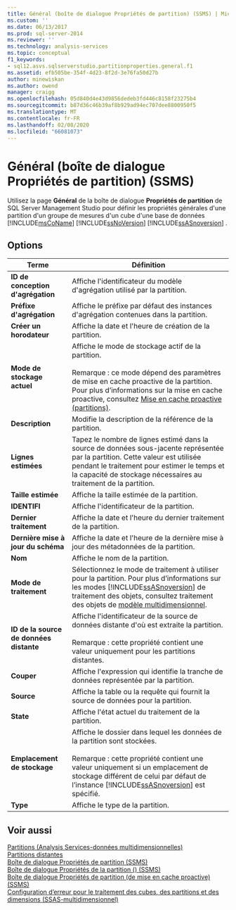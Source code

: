 ```yaml
---
title: Général (boîte de dialogue Propriétés de partition) (SSMS) | Microsoft Docs
ms.custom: ''
ms.date: 06/13/2017
ms.prod: sql-server-2014
ms.reviewer: ''
ms.technology: analysis-services
ms.topic: conceptual
f1_keywords:
- sql12.asvs.sqlserverstudio.partitionproperties.general.f1
ms.assetid: efb505be-354f-4d23-8f2d-3e76fa50d27b
author: minewiskan
ms.author: owend
manager: craigg
ms.openlocfilehash: 05d840d4e43d9856dedeb3fd446c8158f23275b4
ms.sourcegitcommit: b87d36c46b39af8b929ad94ec707dee8800950f5
ms.translationtype: MT
ms.contentlocale: fr-FR
ms.lasthandoff: 02/08/2020
ms.locfileid: "66081073"
---
```

# <a name="general-partition-properties-dialog-box-ssms"></a>Général (boîte de dialogue Propriétés de partition) (SSMS)
  Utilisez la page **Général** de la boîte de dialogue **Propriétés de partition** de SQL Server Management Studio pour définir les propriétés générales d'une partition d'un groupe de mesures d'un cube d'une base de données [!INCLUDE[msCoName](../includes/msconame-md.md)] [!INCLUDE[ssNoVersion](../includes/ssnoversion-md.md)] [!INCLUDE[ssASnoversion](../includes/ssasnoversion-md.md)] .  
  
## <a name="options"></a>Options  
  
|Terme|Définition|  
|----------|----------------|  
|**ID de conception d'agrégation**|Affiche l'identificateur du modèle d'agrégation utilisé par la partition.|  
|**Préfixe d'agrégation**|Affiche le préfixe par défaut des instances d'agrégation contenues dans la partition.|  
|**Créer un horodateur**|Affiche la date et l'heure de création de la partition.|  
|**Mode de stockage actuel**|Affiche le mode de stockage actif de la partition.<br /><br /> Remarque : ce mode dépend des paramètres de mise en cache proactive de la partition. Pour plus d’informations sur la mise en cache proactive, consultez [Mise en cache proactive &#40;partitions&#41;](multidimensional-models-olap-logical-cube-objects/partitions-proactive-caching.md).|  
|**Description**|Modifie la description de la référence de la partition.|  
|**Lignes estimées**|Tapez le nombre de lignes estimé dans la source de données sous-jacente représentée par la partition. Cette valeur est utilisée pendant le traitement pour estimer le temps et la capacité de stockage nécessaires au traitement de la partition.|  
|**Taille estimée**|Affiche la taille estimée de la partition.|  
|**IDENTIFI**|Affiche l'identificateur de la partition.|  
|**Dernier traitement**|Affiche la date et l'heure du dernier traitement de la partition.|  
|**Dernière mise à jour du schéma**|Affiche la date et l'heure de la dernière mise à jour des métadonnées de la partition.|  
|**Nom**|Affiche le nom de la partition.|  
|**Mode de traitement**|Sélectionnez le mode de traitement à utiliser pour la partition. Pour plus d’informations sur les modes [!INCLUDE[ssASnoversion](../includes/ssasnoversion-md.md)] de traitement des objets, consultez traitement des objets de [modèle multidimensionnel](multidimensional-models/processing-a-multidimensional-model-analysis-services.md).|  
|**ID de la source de données distante**|Affiche l'identificateur de la source de données distante d'où est extraite la partition.<br /><br /> Remarque : cette propriété contient une valeur uniquement pour les partitions distantes.|  
|**Couper**|Affiche l'expression qui identifie la tranche de données représentée par la partition.|  
|**Source**|Affiche la table ou la requête qui fournit la source de données pour la partition.|  
|**State**|Affiche l'état actuel du traitement de la partition.|  
|**Emplacement de stockage**|Affiche le dossier dans lequel les données de la partition sont stockées.<br /><br /> Remarque : cette propriété contient une valeur uniquement si un emplacement de stockage différent de celui par défaut de l’instance [!INCLUDE[ssASnoversion](../includes/ssasnoversion-md.md)] est spécifié.|  
|**Type**|Affiche le type de la partition.|  
  
## <a name="see-also"></a>Voir aussi  
 [Partitions &#40;Analysis Services-données multidimensionnelles&#41;](multidimensional-models-olap-logical-cube-objects/partitions-analysis-services-multidimensional-data.md)   
 [Partitions distantes](multidimensional-models-olap-logical-cube-objects/partitions-remote-partitions.md)   
 [Boîte de dialogue Propriétés de partition &#40;SSMS&#41;](partition-properties-dialog-box-ssms.md)   
 [Boîte de dialogue Propriétés de la partition &#40;&#41; &#40;SSMS&#41;](selection-partition-properties-dialog-box-ssms.md)   
 [Boîte de dialogue Propriétés de partition &#40;de mise en cache proactive&#41; &#40;SSMS&#41;](proactive-caching-partition-properties-dialog-box-ssms.md)   
 [Configuration d’erreur pour le traitement des cubes, des partitions et des dimensions &#40;SSAS-multidimensionnel&#41;](multidimensional-models/error-configuration-for-cube-partition-and-dimension-processing.md)  
  
  
